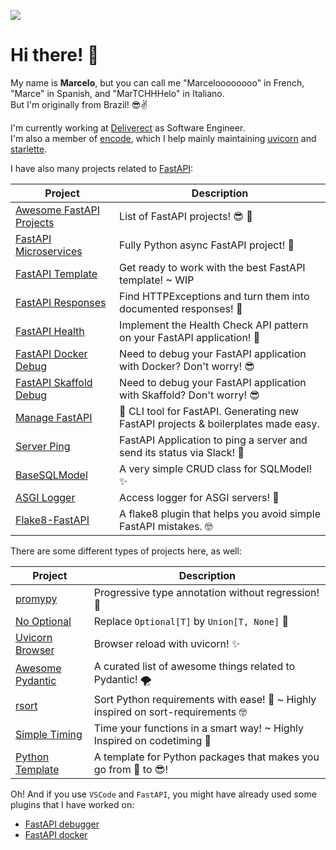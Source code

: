 ![](https://komarev.com/ghpvc/?username=Kludex&color=brightgreen)

# Hi there! 👋

My name is **Marcelo**, but you can call me "Marceloooooooo" in French, "Marce" in Spanish, and "MarTCHHHelo" in Italiano.<br/>
But I'm originally from Brazil! 😎✌️

I'm currently working at [Deliverect](https://deliverect.com) as Software Engineer. <br/>
I'm also a member of [encode](https://www.encode.io/), which I help mainly maintaining [uvicorn](https://github.com/encode/uvicorn) and [starlette](https://github.com/encode/starlette).

I have also many projects related to [FastAPI](https://fastapi.tiangolo.com/fastapi-people/#experts):

|  Project   | Description  |
|---|---|
| [Awesome FastAPI Projects](https://github.com/Kludex/awesome-fastapi-projects)    | List of FastAPI projects! :sunglasses: :rocket:  |
| [FastAPI Microservices](https://github.com/Kludex/fastapi-microservices)   |  Fully Python async FastAPI project! :rocket: |
| [FastAPI Template](https://github.com/Kludex/fastapi-template)   | Get ready to work with the best FastAPI template! ~ WIP  |
| [FastAPI Responses](https://github.com/Kludex/fastapi-responses) | Find HTTPExceptions and turn them into documented responses! :tada: |
| [FastAPI Health](https://github.com/Kludex/fastapi-health) | Implement the Health Check API pattern on your FastAPI application! :rocket: |
| [FastAPI Docker Debug](https://github.com/Kludex/fastapi-docker-debug) | Need to debug your FastAPI application with Docker? Don't worry! :sunglasses: |
| [FastAPI Skaffold Debug](https://github.com/Kludex/fastapi-skaffold-debug) | Need to debug your FastAPI application with Skaffold? Don't worry! :sunglasses: |
| [Manage FastAPI](https://github.com/ycd/manage-fastapi) | :rocket: CLI tool for FastAPI. Generating new FastAPI projects & boilerplates made easy. |
| [Server Ping](https://github.com/Kludex/serverping) | FastAPI Application to ping a server and send its status via Slack! :tada: |
| [BaseSQLModel](https://github.com/Kludex/basesqlmodel) | A very simple CRUD class for SQLModel! ✨ |
| [ASGI Logger](https://github.com/Kludex/asgi-logger) | Access logger for ASGI servers! 🎉 |
| [Flake8-FastAPI](https://github.com/Kludex/flake8-fastapi) | A flake8 plugin that helps you avoid simple FastAPI mistakes. 🤓 |

There are some different types of projects here, as well:

|  Project   | Description  |
|---|---|
| [promypy](https://github.com/Kludex/promypy) | Progressive type annotation without regression! 🚀 |
| [No Optional](https://github.com/Kludex/no-optional) | Replace `Optional[T]` by `Union[T, None]` 👀 |
| [Uvicorn Browser](https://github.com/Kludex/uvicorn-browser) | Browser reload with uvicorn! ✨ |
| [Awesome Pydantic](https://github.com/Kludex/awesome-pydantic) | A curated list of awesome things related to Pydantic! 🌪️ |
| [rsort](https://github.com/Kludex/rsort) | Sort Python requirements with ease! :tada: ~ Highly inspired on sort-requirements 🤓 |
| [Simple Timing](https://github.com/Kludex/simpletiming) | Time your functions in a smart way! ~ Highly Inspired on codetiming :tada: |
| [Python Template](https://github.com/Kludex/python-template) | A template for Python packages that makes you go from :hot_face: to :sunglasses:! |

Oh! And if you use `VSCode` and `FastAPI`, you might have already used some plugins that I have worked on:

- [FastAPI debugger](https://github.com/microsoft/vscode-python/pull/14606)
- [FastAPI docker](https://github.com/microsoft/vscode-docker/pull/2740)
